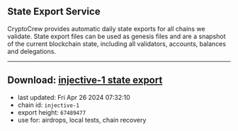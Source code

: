 ## State Export Service
CryptoCrew provides automatic daily state exports for all chains we validate. State export files can be used as genesis files and are a snapshot of the current blockchain state, including all validators, accounts, balances and delegations.

---
**Download: [injective-1 state export](https://dl-eu2.ccvalidators.com/SERVICE/injective/injective-1_export_67489477.json)**
---

- last updated: Fri Apr 26 2024 07:32:10
- chain id: `injective-1`
- export height: `67489477`
- use for: airdrops, local tests, chain recovery
